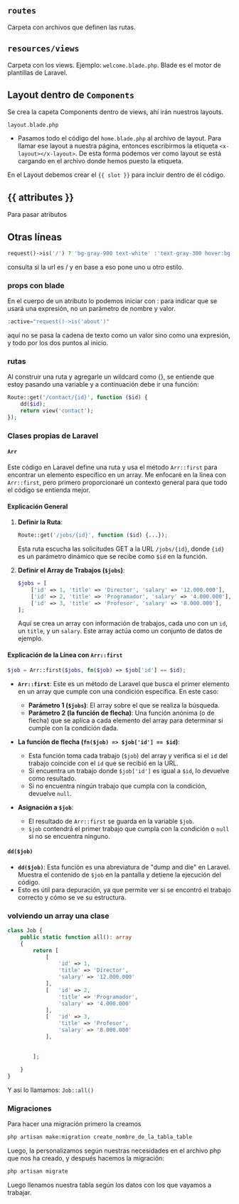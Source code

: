 ## `routes`
Carpeta con archivos que definen las rutas.

## `resources/views`
Carpeta con los views. Ejemplo: `welcome.blade.php`.
Blade es el motor de plantillas de Laravel.


## Layout dentro de `Components`

Se crea la capeta Components dentro de views, ahí irán nuestros layouts.

`layout.blade.php`

- Pasamos todo el código del `home.blade.php` al archivo de layout.
Para llamar ese layout a nuestra página, entonces escribirmos la etiqueta `<x-layout></x-layout>`. De esta forma podemos ver como layout se está cargando en el archivo donde hemos puesto la etiqueta.

En el Layout debemos crear el ``{{ slot }}`` para incluir dentro de él código.

## {{ attributes }}
Para pasar atributos


## Otras líneas

```php
request()->is('/') ? 'bg-gray-900 text-white' :'text-gray-300 hover:bg-gray-700 hover:text-white'
```

consulta si la url es / y en base a eso pone uno u otro estilo.

### props con blade

En el cuerpo de un atributo lo podemos iniciar con : para indicar que se usará una expresión, no un parámetro de nombre y valor.

```php
:active="request()->is('about')"
```
aquí no se pasa la cadena de texto como un valor sino como una expresión, y todo por los dos puntos al inicio.

### rutas

Al construir una ruta y agregarle un wildcard como {}, se entiende que estoy pasando una variable y a continuación debe ir una función:

```php
Route::get('/contact/{id}', function ($id) {  
    dd($id);  
    return view('contact');  
});
```


### Clases propias de Laravel


#### `Arr`
Este código en Laravel define una ruta y usa el método `Arr::first` para encontrar un elemento específico en un array. Me enfocaré en la línea con `Arr::first`, pero primero proporcionaré un contexto general para que todo el código se entienda mejor.

#### Explicación General

1. **Definir la Ruta**: 
   ```php
   Route::get('/jobs/{id}', function ($id) {...});
   ```
   Esta ruta escucha las solicitudes GET a la URL `/jobs/{id}`, donde `{id}` es un parámetro dinámico que se recibe como `$id` en la función.

2. **Definir el Array de Trabajos (`$jobs`)**:
   ```php
   $jobs = [
       ['id' => 1, 'title' => 'Director', 'salary' => '12.000.000'],
       ['id' => 2, 'title' => 'Programador', 'salary' => '4.000.000'],
       ['id' => 3, 'title' => 'Profesor', 'salary' => '8.000.000'],
   ];
   ```
   Aquí se crea un array con información de trabajos, cada uno con un `id`, un `title`, y un `salary`. Este array actúa como un conjunto de datos de ejemplo.

#### Explicación de la Línea con `Arr::first`

```php
$job = Arr::first($jobs, fn($job) => $job['id'] == $id);
```

- **`Arr::first`**: Este es un método de Laravel que busca el primer elemento en un array que cumple con una condición específica. En este caso:
  - **Parámetro 1 (`$jobs`)**: El array sobre el que se realiza la búsqueda.
  - **Parámetro 2 (la función de flecha)**: Una función anónima (o de flecha) que se aplica a cada elemento del array para determinar si cumple con la condición dada.

- **La función de flecha (`fn($job) => $job['id'] == $id`)**:
  - Esta función toma cada trabajo (`$job`) del array y verifica si el `id` del trabajo coincide con el `id` que se recibió en la URL.
  - Si encuentra un trabajo donde `$job['id']` es igual a `$id`, lo devuelve como resultado.
  - Si no encuentra ningún trabajo que cumpla con la condición, devuelve `null`.

- **Asignación a `$job`**:
  - El resultado de `Arr::first` se guarda en la variable `$job`.
  - `$job` contendrá el primer trabajo que cumpla con la condición o `null` si no se encuentra ninguno.

#### `dd($job)`

- **`dd($job)`**: Esta función es una abreviatura de "dump and die" en Laravel. Muestra el contenido de `$job` en la pantalla y detiene la ejecución del código.
- Esto es útil para depuración, ya que permite ver si se encontró el trabajo correcto y cómo se ve su estructura.


### volviendo un array una clase

```php
class Job {  
    public static function all(): array  
    {  
        return [  
            [  
                'id' => 1,  
                'title' => 'Director',  
                'salary' => '12.000.000'  
            ],  
            [   'id' => 2,  
                'title' => 'Programador',  
                'salary' => '4.000.000'  
            ],  
            [   'id' => 3,  
                'title' => 'Profesor',  
                'salary' => '8.000.000'  
            ],  
  
  
        ];  
  
    }  
}
```

Y así lo llamamos: `Job::all()`

### Migraciones

Para hacer una migración primero la creamos

```bash
php artisan make:migration create_nombre_de_la_tabla_table
```
Luego, la personalizamos según nuestras necesidades en el archivo php que nos ha creado, y después hacemos la migración:

```bash
php artisan migrate
```

Luego llenamos nuestra tabla según los datos con los que vayamos a trabajar.



